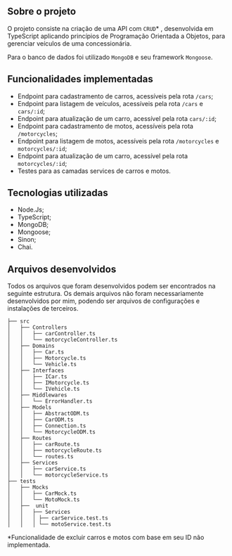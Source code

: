 ## Sobre o projeto
O projeto consiste na criação de uma API com `CRUD`* , desenvolvida em TypeScript aplicando princípios de Programação Orientada a Objetos, para gerenciar veículos de uma concessionária.

Para o banco de dados foi utilizado `MongoDB` e seu framework `Mongoose`.

## Funcionalidades implementadas
* Endpoint para cadastramento de carros, acessíveis pela rota ```/cars```;
* Endpoint para listagem de veículos, acessíveis pela rota ```/cars``` e ```cars/:id```;
* Endpoint para atualização de um carro, acessível pela rota ```cars/:id```;
* Endpoint para cadastramento de motos, acessíveis pela rota ```/motorcycles```;
* Endpoint para listagem de motos, acessíveis pela rota ```/motorcycles``` e ```motorcycles/:id```;
* Endpoint para atualização de um carro, acessível pela rota ```motorcycles/:id```;
* Testes para as camadas services de carros e motos.

## Tecnologias utilizadas
* Node.Js;
* TypeScript;
* MongoDB;
* Mongoose;
* Sinon;
* Chai.

## Arquivos desenvolvidos
Todos os arquivos que foram desenvolvidos podem ser encontrados na seguinte estrutura. Os demais arquivos não foram necessariamente desenvolvidos por mim, podendo ser arquivos de configurações e instalações de terceiros.

```
├── src
│   ├── Controllers
│   │   ├── carController.ts
│   │   └── motorcycleController.ts
│   ├── Domains
│   │   ├── Car.ts
│   │   ├── Motorcycle.ts
│   │   └── Vehicle.ts
│   ├── Interfaces
│   │   ├── ICar.ts
│   │   ├── IMotorcycle.ts
│   │   └── IVehicle.ts
│   ├── Middlewares
│   │   └── ErrorHandler.ts
│   ├── Models
│   │   ├── AbstractODM.ts
│   │   ├── CarODM.ts
│   │   ├── Connection.ts
│   │   └── MotorcycleODM.ts
│   ├── Routes
│   │   ├── carRoute.ts
│   │   ├── motorcycleRoute.ts
│   │   └── routes.ts
│   ├── Services
│   │   ├── carService.ts
│   │   └── motorcycleService.ts
├── tests
│   ├── Mocks
│   │   ├── CarMock.ts
│   │   └── MotoMock.ts
│   ├──  unit
│   │   ├── Services
│   │   │ ├── carService.test.ts
│   │   │ └── motoService.test.ts

```

*Funcionalidade de excluir carros e motos com base em seu ID não implementada.
